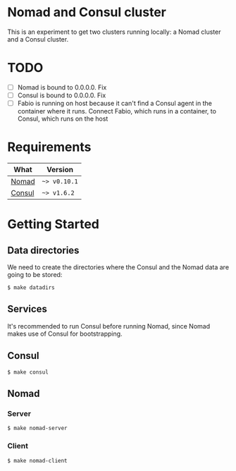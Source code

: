 # Nomad and Consul cluster
This is an experiment to get two clusters running locally: a Nomad cluster and
a Consul cluster.

# TODO
- [ ] Nomad is bound to 0.0.0.0. Fix
- [ ] Consul is bound to 0.0.0.0. Fix
- [ ] Fabio is running on host because it can't find a Consul agent in the
      container where it runs. Connect Fabio, which runs in a container, to
      Consul, which runs on the host

# Requirements
| What                                  | Version      |
|---------------------------------------|--------------|
| [Nomad](https://www.nomadproject.io/) | `~> v0.10.1` |
| [Consul](https://www.consul.io/)      | `~> v1.6.2`  |

# Getting Started
## Data directories
We need to create the directories where the Consul and the Nomad data are going
to be stored:
```
$ make datadirs
```

## Services
It's recommended to run Consul before running Nomad, since Nomad makes use of
Consul for bootstrapping.

## Consul
```
$ make consul
```

## Nomad
### Server
```
$ make nomad-server
```

### Client
```
$ make nomad-client
```

